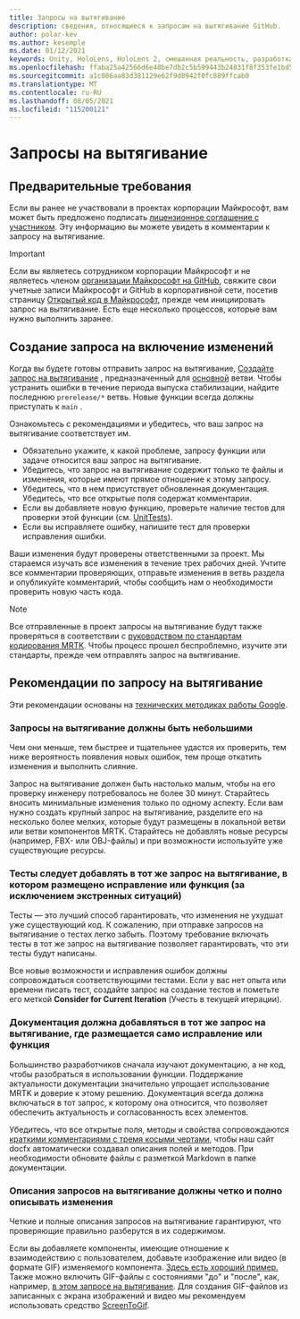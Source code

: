 ```yaml
---
title: Запросы на вытягивание
description: сведения, относящиеся к запросам на вытягивание GitHub.
author: polar-kev
ms.author: kesemple
ms.date: 01/12/2021
keywords: Unity, HoloLens, HoloLens 2, смешанная реальность, разработка, MRTK, запрос на вытягивание
ms.openlocfilehash: ffaba25a42566d6e48be7db2c5b599443b24831f8f353fe1bd59beb062a7b87e
ms.sourcegitcommit: a1c086aa83d381129e62f9d8942f0fc889ffcab0
ms.translationtype: MT
ms.contentlocale: ru-RU
ms.lasthandoff: 08/05/2021
ms.locfileid: "115200121"
---
```

# <a name="pull-requests"></a>Запросы на вытягивание

## <a name="prerequisites"></a>Предварительные требования

Если вы ранее не участвовали в проектах корпорации Майкрософт, вам может быть предложено подписать [лицензионное соглашение с участником](https://cla.microsoft.com/).
Эту информацию вы можете увидеть в комментарии к запросу на вытягивание.

> [!IMPORTANT]
> Если вы являетесь сотрудником корпорации Майкрософт и не являетесь членом [организации Майкрософт на GitHub](https://github.com/Microsoft), свяжите свои учетные записи Майкрософт и GitHub в корпоративной сети, посетив страницу [Открытый код в Майкрософт](https://opensource.microsoft.com/), прежде чем инициировать запрос на вытягивание. Есть еще несколько процессов, которые вам нужно выполнить заранее.

## <a name="creating-a-pull-request"></a>Создание запроса на включение изменений

Когда вы будете готовы отправить запрос на вытягивание, [Создайте запрос на вытягивание](https://github.com/microsoft/MixedRealityToolkit-Unity/compare/main...main?expand=1) , предназначенный для [основной](https://github.com/microsoft/mixedrealitytoolkit-unity/tree/main) ветви. Чтобы устранить ошибки в течение периода выпуска стабилизации, найдите последнюю `prerelease/*` ветвь. Новые функции всегда должны приступать к `main` .

Ознакомьтесь с рекомендациями и убедитесь, что ваш запрос на вытягивание соответствует им.

* Обязательно укажите, к какой проблеме, запросу функции или задаче относится ваш запрос на вытягивание.
* Убедитесь, что запрос на вытягивание содержит только те файлы и изменения, которые имеют прямое отношение к этому запросу.
* Убедитесь, что в нем присутствует обновленная документация. Убедитесь, что все открытые поля содержат комментарии.
* Если вы добавляете новую функцию, проверьте наличие тестов для проверки этой функции (см. [UnitTests](../contributing/unit-tests.md)).
* Если вы исправляете ошибку, напишите тест для проверки исправления ошибки.

Ваши изменения будут проверены ответственными за проект. Мы стараемся изучать все изменения в течение трех рабочих дней. Учтите все комментарии проверяющих, отправьте изменения в ветвь раздела и опубликуйте комментарий, чтобы сообщить нам о необходимости проверить новую часть кода.

> [!NOTE]
> Все отправленные в проект запросы на вытягивание будут также проверяться в соответствии с [руководством по стандартам кодирования MRTK](../contributing/coding-guidelines.md). Чтобы процесс прошел беспроблемно, изучите эти стандарты, прежде чем отправлять запрос на вытягивание.

## <a name="pull-request-guidelines"></a>Рекомендации по запросу на вытягивание

Эти рекомендации основаны на [технических методиках работы Google](https://google.github.io/eng-practices/review/developer/small-cls.html).

### <a name="keep-pull-requests-small"></a>Запросы на вытягивание должны быть небольшими

Чем они меньше, тем быстрее и тщательнее удастся их проверить, тем ниже вероятность появления новых ошибок, тем проще откатить изменения и выполнить слияние.

Запрос на вытягивание должен быть настолько малым, чтобы на его проверку инженеру потребовалось не более 30 минут. Старайтесь вносить минимальные изменения только по одному аспекту. Если вам нужно создать крупный запрос на вытягивание, разделите его на несколько более мелких, которые будут размещены в локальной ветви или ветви компонентов MRTK. Старайтесь не добавлять новые ресурсы (например, FBX- или OBJ-файлы) и при возможности используйте уже существующие ресурсы.

### <a name="tests-should-be-added-in-the-same-pr-as-your-fix--feature-except-for-emergencies"></a>Тесты следует добавлять в тот же запрос на вытягивание, в котором размещено исправление или функция (за исключением экстренных ситуаций)

Тесты — это лучший способ гарантировать, что изменения не ухудшат уже существующий код. К сожалению, при отправке запросов на вытягивание о тестах легко забыть. Поэтому требование включать тесты в тот же запрос на вытягивание позволяет гарантировать, что эти тесты будут написаны.

Все новые возможности и исправления ошибок должны сопровождаться соответствующими тестами. Если у вас нет опыта или времени писать тест, создайте запрос на создание тестов и пометьте его меткой **Consider for Current Iteration** (Учесть в текущей итерации).

### <a name="documentation-should-be-added-in-the-same-pull-request-as-a-fix--feature"></a>Документация должна добавляться в тот же запрос на вытягивание, где размещается само исправление или функция

Большинство разработчиков сначала изучают документацию, а не код, чтобы разобраться в использовании функции. Поддержание актуальности документации значительно упрощает использование MRTK и доверие к этому решению.  Документация всегда должна включаться в тот запрос, к которому она относится, что позволяет обеспечить актуальность и согласованность всех элементов.

Убедитесь, что все открытые поля, методы и свойства сопровождаются [краткими комментариями с тремя косыми чертами](https://dotnet.github.io/docfx/spec/triple_slash_comments_spec.html), чтобы наш сайт docfx автоматически создавал описания полей и методов. При необходимости обновите файлы с разметкой Markdown в папке документации.

### <a name="pull-request-descriptions-should-clearly-and-completely-describe-changes"></a>Описания запросов на вытягивание должны четко и полно описывать изменения

Четкие и полные описания запросов на вытягивание гарантируют, что проверяющие правильно разберутся в их содержимом.

Если вы добавляете компоненты, имеющие отношение к взаимодействию с пользователем, добавьте изображение или видео (в формате GIF) изменяемого компонента. [Здесь есть хороший пример.](https://github.com/microsoft/MixedRealityToolkit-Unity/pull/4532) Также можно включить GIF-файлы с состояниями "до" и "после", как, например, [в этом запросе на вытягивание](https://github.com/microsoft/MixedRealityToolkit-Unity/pull/5896). Для создания GIF-файлов из записанных с экрана изображений и видео мы рекомендуем использовать средство [ScreenToGif](https://www.screentogif.com/).
